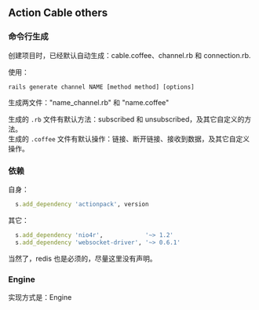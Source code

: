 ## Action Cable others

### 命令行生成

创建项目时，已经默认自动生成：cable.coffee、channel.rb 和 connection.rb.

使用：

```
rails generate channel NAME [method method] [options]
```

生成两文件："name_channel.rb" 和 "name.coffee"

生成的 `.rb` 文件有默认方法：subscribed 和 unsubscribed，及其它自定义的方法。
<br>
生成的 `.coffee` 文件有默认操作：链接、断开链接、接收到数据，及其它自定义操作。

### 依赖

自身：

```ruby
  s.add_dependency 'actionpack', version
```

其它：

```ruby
  s.add_dependency 'nio4r',            '~> 1.2'
  s.add_dependency 'websocket-driver', '~> 0.6.1'
```

当然了，redis 也是必须的，尽量这里没有声明。

### Engine

实现方式是：Engine
